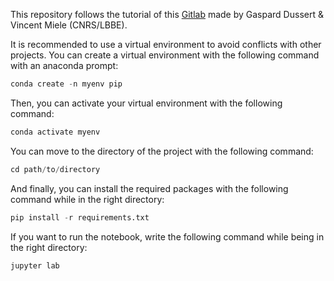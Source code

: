 This repository follows the tutorial of this [Gitlab](https://gitlab.com/ecostat/imaginecology/-/tree/master/projects/classifierWithKeras/) made by Gaspard Dussert & Vincent Miele  (CNRS/LBBE).


It is recommended to use a virtual environment to avoid conflicts with other projects. You can create a virtual environment with the following command with an anaconda prompt:
```python
conda create -n myenv pip
```

Then, you can activate your virtual environment with the following command:
```python
conda activate myenv
```

You can move to the directory of the project with the following command:
```python
cd path/to/directory
```

And finally, you can install the required packages with the following command while in the right directory:
```python
pip install -r requirements.txt 
```

If you want to run the notebook, write the following command while being in the right directory:
```python
jupyter lab
```

